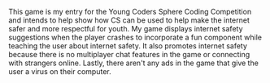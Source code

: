 This game is my entry for the Young Coders Sphere Coding Competition and intends to help show how CS can be used to help make the internet safer and more respectful for youth. My game displays internet safety suggestions when the player crashes to incorporate a fun component while teaching the user about internet safety. It also promotes internet safety because there is no multiplayer chat features in the game or connecting with strangers online. Lastly, there aren't any ads in the game that give the user a virus on their computer. 
